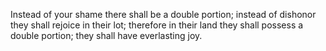Instead of your shame there shall be a double portion; instead of dishonor they shall rejoice in their lot; therefore in their land they shall possess a double portion; they shall have everlasting joy.
